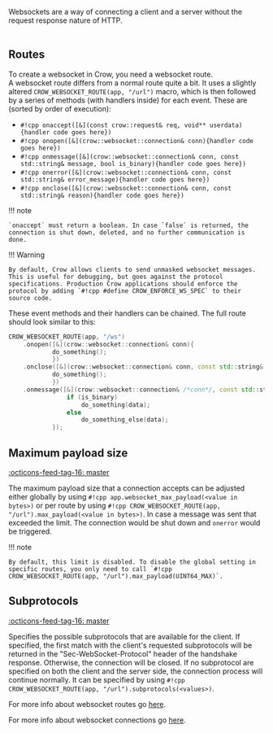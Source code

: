 Websockets are a way of connecting a client and a server without the request response nature of HTTP.<br><br>

## Routes
To create a websocket in Crow, you need a websocket route.<br>
A websocket route differs from a normal route quite a bit. It uses a slightly altered `CROW_WEBSOCKET_ROUTE(app, "/url")` macro, which is then followed by a series of methods (with handlers inside) for each event. These are (sorted by order of execution):


- `#!cpp onaccept([&](const crow::request& req, void** userdata){handler code goes here})`
- `#!cpp onopen([&](crow::websocket::connection& conn){handler code goes here})`
- `#!cpp onmessage([&](crow::websocket::connection& conn, const std::string& message, bool is_binary){handler code goes here})`
- `#!cpp onerror([&](crow::websocket::connection& conn, const std::string& error_message){handler code goes here})`
- `#!cpp onclose([&](crow::websocket::connection& conn, const std::string& reason){handler code goes here})`

!!! note

    `onaccept` must return a boolean. In case `false` is returned, the connection is shut down, deleted, and no further communication is done.

!!! Warning

    By default, Crow allows clients to send unmasked websocket messages. This is useful for debugging, but goes against the protocol specifications. Production Crow applications should enforce the protocol by adding `#!cpp #define CROW_ENFORCE_WS_SPEC` to their source code.

These event methods and their handlers can be chained. The full route should look similar to this:
```cpp
CROW_WEBSOCKET_ROUTE(app, "/ws")
    .onopen([&](crow::websocket::connection& conn){
            do_something();
            })
    .onclose([&](crow::websocket::connection& conn, const std::string& reason){
            do_something();
            })
    .onmessage([&](crow::websocket::connection& /*conn*/, const std::string& data, bool is_binary){
                if (is_binary)
                    do_something(data);
                else
                    do_something_else(data);
            });
```

## Maximum payload size
<span class="tag">[:octicons-feed-tag-16: master](https://github.com/CrowCpp/Crow)</span>

The maximum payload size that a connection accepts can be adjusted either globally by using `#!cpp app.websocket_max_payload(<value in bytes>)` or per route by using `#!cpp CROW_WEBSOCKET_ROUTE(app, "/url").max_payload(<value in bytes>)`. In case a message was sent that exceeded the limit. The connection would be shut down and `onerror` would be triggered.

!!! note

    By default, this limit is disabled. To disable the global setting in specific routes, you only need to call `#!cpp CROW_WEBSOCKET_ROUTE(app, "/url").max_payload(UINT64_MAX)`.

## Subprotocols
<span class="tag">[:octicons-feed-tag-16: master](https://github.com/CrowCpp/Crow)</span>

Specifies the possible subprotocols that are available for the client. If specified, the first match with the client's requested subprotocols will be returned in the "Sec-WebSocket-Protocol" header of the handshake response. Otherwise, the connection will be closed. If no subprotocol are specified on both the client and the server side, the connection process will continue normally. It can be specified by using `#!cpp CROW_WEBSOCKET_ROUTE(app, "/url").subprotocols(<values>)`.


For more info about websocket routes go [here](../reference/classcrow_1_1_web_socket_rule.html).

For more info about websocket connections go [here](../reference/classcrow_1_1websocket_1_1_connection.html).
